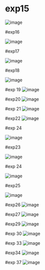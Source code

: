 # exp15

![image](https://github.com/Mahishaw/TOC/assets/117896534/d778cc5e-6bbb-4b1c-9f62-0ce7f0c9e1b5)

#exp16

![image](https://github.com/Mahishaw/TOC/assets/117896534/c4296777-4506-498a-8ba0-303dc626d0b0)

#exp17

![image](https://github.com/Mahishaw/TOC/assets/117896534/f4e11a16-e6ef-4315-823c-961814b5ac90)


#exp18

![image](https://github.com/Mahishaw/TOC/assets/117896534/897ac60a-2762-4bef-9cf5-75b3aeebb1e3)


#exp 19
![image](https://github.com/Mahishaw/TOC/assets/117896534/50fea83a-c616-4b9d-8863-c5c03e9f613d)


#exp20
![image](https://github.com/Mahishaw/TOC/assets/117896534/4864d659-10cf-4765-983f-50d362856d6d)

#exp 21
![image](https://github.com/Mahishaw/TOC/assets/117896534/be71e4d8-3fb4-4129-9983-910c4733e6fc)

#exp22
![image](https://github.com/Mahishaw/TOC/assets/117896534/e13683ee-bffc-4f5f-99fa-abf87ee08c3f)

#exp 24

![image](https://github.com/Mahishaw/TOC/assets/117896534/1452c7d0-8dae-43e3-8ac1-ad9c1aec8696)


#exp23

![image](https://github.com/Mahishaw/TOC/assets/117896534/d9872e83-a3a6-454c-a0a3-a0f7463e89f6)

#exp 24

![image](https://github.com/Mahishaw/TOC/assets/117896534/472215f6-0566-4b06-9d3d-73c9754e537d)

#exp25

![image](https://github.com/Mahishaw/TOC/assets/117896534/cbc9bc23-b670-46b0-ab1c-e311c43f7330)

#exp26
![image](https://github.com/Mahishaw/TOC/assets/117896534/f74673d6-c57e-4e1e-8ff9-2e187e66eeda)

#exp27
![image](https://github.com/Mahishaw/TOC/assets/117896534/39ce21fa-4327-4f14-b7f3-e5cf8731354e)

#exp29
![image](https://github.com/Mahishaw/TOC/assets/117896534/48c28628-79fb-40d2-b04e-b3e064e25557)


#exp 30
![image](https://github.com/Mahishaw/TOC/assets/117896534/ac41edd6-0f2a-418e-9949-e1f58a98fc61)

#exp 33
![image](https://github.com/Mahishaw/TOC/assets/117896534/d8bb7513-9f2b-4dcb-8334-66a96f2852a1)

#exp34
![image](https://github.com/Mahishaw/TOC/assets/117896534/60e7c452-feb7-453d-8417-b7c4456e6a7c)

#exp 37
![image](https://github.com/Mahishaw/TOC/assets/117896534/8dd99a77-b373-4e3c-817c-0de1e601d951)


















